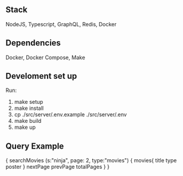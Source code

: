## Stack
NodeJS, Typescript, GraphQL, Redis, Docker

## Dependencies
Docker, Docker Compose, Make

## Develoment set up

Run:
 1. make setup
 2. make install
 3. cp ./src/server/.env.example ./src/server/.env
 4. make build
 5. make up



## Query Example

{
  searchMovies (s:"ninja", page: 2, type:"movies")  {
    movies{
     	title 
      type
      poster
    }
    nextPage
    prevPage
    totalPages
  }
}
	
